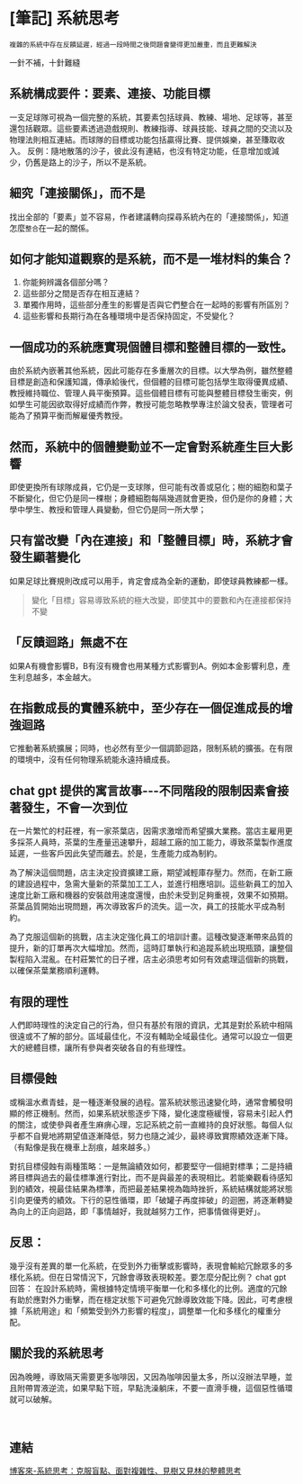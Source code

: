 # [筆記] 系統思考


<!--more-->
`複雜的系統中存在反饋延遲，經過一段時間之後問題會變得更加嚴重，而且更難解決`

一針不補，十針難縫

## 系統構成要件：要素、連接、功能目標

一支足球隊可視為一個完整的系統，其要素包括球員、教練、場地、足球等，甚至還包括觀眾。這些要素透過遊戲規則、教練指導、球員技能、球員之間的交流以及物理法則相互連結。而球隊的目標或功能包括贏得比賽、提供娛樂，甚至賺取收入。
反例：隨地散落的沙子，彼此沒有連結，也沒有特定功能，任意增加或減少，仍舊是路上的沙子，所以不是系統。

## 細究「連接關係」，而不是

找出全部的「要素」並不容易，作者建議轉向探尋系統內在的「連接關係」，知道怎麼`整合`在一起的關係。

## 如何才能知道觀察的是系統，而不是一堆材料的集合？

1. 你能夠辨識各個部分嗎？
2. 這些部分之間是否存在相互連結？
3. 單獨作用時，這些部分產生的影響是否與它們整合在一起時的影響有所區別？
4. 這些影響和長期行為在各種環境中是否保持固定，不受變化？

## 一個成功的系統應實現個體目標和整體目標的一致性。

由於系統內嵌著其他系統，因此可能存在多重層次的目標。以大學為例，雖然整體目標是創造和保護知識，傳承給後代，但個體的目標可能包括學生取得優異成績、教授維持職位、管理人員平衡預算。這些個體目標有可能與整體目標發生衝突，例如學生可能因欲取得好成績而作弊，教授可能忽略教學專注於論文發表，管理者可能為了預算平衡而解雇優秀教授。

## 然而，系統中的個體變動並不一定會對系統產生巨大影響

即使更換所有球隊成員，它仍是一支球隊，但可能有改善或惡化；樹的細胞和葉子不斷變化，但它仍是同一棵樹；身體細胞每隔幾週就會更換，但仍是你的身體；大學中學生、教授和管理人員變動，但它仍是同一所大學；

## 只有當改變「內在連接」和「整體目標」時，系統才會發生顯著變化

如果足球比賽規則改成可以用手，肯定會成為全新的運動，即使球員教練都一樣。

> 變化「目標」容易導致系統的極大改變，即使其中的要數和內在連接都保持不變

## 「反饋迴路」無處不在

如果A有機會影響B，B有沒有機會也用某種方式影響到A。例如本金影響利息，產生利息越多，本金越大。

## 在指數成長的實體系統中，至少存在一個促進成長的增強迴路

它推動著系統擴展；同時，也必然有至少一個調節迴路，限制系統的擴張。在有限的環境中，沒有任何物理系統能永遠持續成長。

## chat gpt 提供的寓言故事---不同階段的限制因素會接著發生，不會一次到位

在一片繁忙的村莊裡，有一家茶葉店，因需求激增而希望擴大業務。當店主雇用更多採茶人員時，茶葉的生產量迅速攀升，超越工廠的加工能力，導致茶葉製作進度延遲，一些客戶因此失望而離去。於是，生產能力成為制約。

為了解決這個問題，店主決定投資擴建工廠，期望減輕庫存壓力。然而，在新工廠的建設過程中，急需大量新的茶葉加工工人，並進行相應培訓。這些新員工的加入速度比新工廠和機器的安裝啟用速度還慢，由於未受到足夠重視，效果不如預期。茶葉品質開始出現問題，再次導致客戶的流失。這一次，員工的技能水平成為制約。

為了克服這個新的挑戰，店主決定強化員工的培訓計畫。這種改變逐漸帶來品質的提升，新的訂單再次大幅增加。然而，這時訂單執行和追蹤系統出現瓶頸，讓整個製程陷入混亂。在村莊繁忙的日子裡，店主必須思考如何有效處理這個新的挑戰，以確保茶葉業務順利運轉。

## 有限的理性

人們即時理性的決定自己的行為，但只有基於有限的資訊，尤其是對於系統中相隔很遠或不了解的部分。區域最佳化，不沒有輔助全域最佳化。通常可以設立一個更大的總體目標，讓所有參與者突破各自的有些理性。

## 目標侵蝕

或稱溫水煮青蛙，是一種逐漸發展的過程。當系統狀態迅速變化時，通常會觸發明顯的修正機制。然而，如果系統狀態逐步下降，變化速度極緩慢，容易未引起人們的關注，或使參與者產生麻痹心理，忘記系統之前一直維持的良好狀態。每個人似乎都不自覺地將期望值逐漸降低，努力也隨之減少，最終導致實際績效逐漸下降。（有點像是我在機車上刮痕，越來越多。）

對抗目標侵蝕有兩種策略：一是無論績效如何，都要堅守一個絕對標準；二是持續將目標與過去的最佳標準進行對比，而不是與最差的表現相比。若能樂觀看待感知到的績效，視最佳結果為標準，而把最差結果視為臨時挫折，系統結構就能將狀態引向更優秀的績效。下行的惡性循環，即「破罐子再度摔破」的迴圈，將逐漸轉變為向上的正向迴路，即「事情越好，我就越努力工作，把事情做得更好」。

## 反思：

幾乎沒有差異的單一化系統，在受到外力衝擊或影響時，表現會輸給冗餘眾多的多樣化系統。但在日常情況下，冗餘會導致表現較差。要怎麼分配比例？
chat gpt 回答：
在設計系統時，需根據特定情境平衡單一化和多樣化的比例。適度的冗餘有助於應對外力衝擊，而在穩定狀態下可避免冗餘導致效能下降。因此，可考慮根據「系統用途」和「頻繁受到外力影響的程度」，調整單一化和多樣化的權重分配。

## 關於我的系統思考

因為晚睡，導致隔天需要更多咖啡因，又因為咖啡因量太多，所以沒辦法早睡，並且附帶胃液逆流，如果早點下班，早點洗澡躺床，不要一直滑手機，這個惡性循環就可以破解。

‌

## 連結

[博客來-系統思考：克服盲點、面對複雜性、見樹又見林的整體思考](https://www.books.com.tw/products/0010702990https://www.books.com.tw/products/0010702990 "‌")
